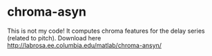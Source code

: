 chroma-asyn
===========

This is not my code!  It computes chroma features for the delay series (related to pitch).  Download here
http://labrosa.ee.columbia.edu/matlab/chroma-ansyn/

